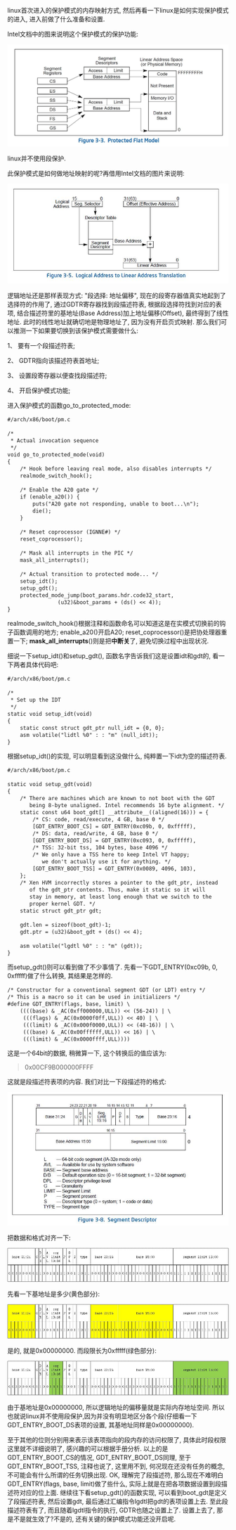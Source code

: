 linux首次进入的保护模式的内存映射方式, 然后再看一下linux是如何实现保护模式的进入, 进入前做了什么准备和设置. 

Intel文档中的图来说明这个保护模式的保护功能: 

![config](images/1.png)

linux并不使用段保护. 

此保护模式是如何做地址映射的呢?再借用Intel文档的图片来说明: 

![config](images/2.png)

逻辑地址还是那样表现方式: "段选择: 地址偏移", 现在的段寄存器值真实地起到了选择符的作用了, 通过GDTR寄存器找到段描述符表, 根据段选择符找到对应的表项, 结合描述符里的基地址(Base Address)加上地址偏移(Offset), 最终得到了线性地址. 此时的线性地址就确切地是物理地址了, 因为没有开启页式映射. 那么我们可以推测一下如果要切换到该保护模式需要做什么: 

1、 要有一个段描述符表; 

2、 GDTR指向该描述符表首地址; 

3、 设置段寄存器以便查找段描述符; 

4、 开启保护模式功能; 

进入保护模式的函数go\_to\_protected\_mode:

```
#/arch/x86/boot/pm.c
 
/*
 * Actual invocation sequence
 */
void go_to_protected_mode(void)
{
    /* Hook before leaving real mode, also disables interrupts */
    realmode_switch_hook();
 
    /* Enable the A20 gate */
    if (enable_a20()) {
        puts("A20 gate not responding, unable to boot...\n");
        die();
    }
 
    /* Reset coprocessor (IGNNE#) */
    reset_coprocessor();
 
    /* Mask all interrupts in the PIC */
    mask_all_interrupts();
 
    /* Actual transition to protected mode... */
    setup_idt();
    setup_gdt();
    protected_mode_jump(boot_params.hdr.code32_start,
                (u32)&boot_params + (ds() << 4));
}
```

realmode\_switch\_hook()根据注释和函数命名可以知道这是在实模式切换前的钩子函数调用的地方; enable\_a20()开启A20; reset\_coprocessor()是把协处理器重置一下; **mask\_all\_interrupts**()则是把**中断关**了, 避免切换过程中出现状况. 

细说一下setup\_idt()和setup\_gdt(), 函数名字告诉我们这是设置idt和gdt的, 看一下两者具体代码吧: 

```
#/arch/x86/boot/pm.c

/*
 * Set up the IDT
 */
static void setup_idt(void)
{
    static const struct gdt_ptr null_idt = {0, 0};
    asm volatile("lidtl %0" : : "m" (null_idt));
}
```

根据setup\_idt()的实现, 可以明显看到这没做什么, 纯粹置一下idt为空的描述符表. 

```
#/arch/x86/boot/pm.c
 
static void setup_gdt(void)
{
    /* There are machines which are known to not boot with the GDT
       being 8-byte unaligned. Intel recommends 16 byte alignment. */
    static const u64 boot_gdt[] __attribute__((aligned(16))) = {
        /* CS: code, read/execute, 4 GB, base 0 */
        [GDT_ENTRY_BOOT_CS] = GDT_ENTRY(0xc09b, 0, 0xfffff),
        /* DS: data, read/write, 4 GB, base 0 */
        [GDT_ENTRY_BOOT_DS] = GDT_ENTRY(0xc093, 0, 0xfffff),
        /* TSS: 32-bit tss, 104 bytes, base 4096 */
        /* We only have a TSS here to keep Intel VT happy;
           we don't actually use it for anything. */
        [GDT_ENTRY_BOOT_TSS] = GDT_ENTRY(0x0089, 4096, 103),
    };
    /* Xen HVM incorrectly stores a pointer to the gdt_ptr, instead
       of the gdt_ptr contents. Thus, make it static so it will
       stay in memory, at least long enough that we switch to the
       proper kernel GDT. */
    static struct gdt_ptr gdt;
 
    gdt.len = sizeof(boot_gdt)-1;
    gdt.ptr = (u32)&boot_gdt + (ds() << 4);
 
    asm volatile("lgdtl %0" : : "m" (gdt));
}
```

而setup\_gdt()则可以看到做了不少事情了. 先看一下GDT\_ENTRY(0xc09b, 0, 0xfffff)做了什么转换, 其结果是怎样的. 

```
/* Constructor for a conventional segment GDT (or LDT) entry */
/* This is a macro so it can be used in initializers */
#define GDT_ENTRY(flags, base, limit) \
    ((((base) & _AC(0xff000000,ULL)) << (56-24)) | \
     (((flags) & _AC(0x0000f0ff,ULL)) << 40) | \
     (((limit) & _AC(0x000f0000,ULL)) << (48-16)) | \
     (((base) & _AC(0x00ffffff,ULL)) << 16) | \
     (((limit) & _AC(0x0000ffff,ULL))))
```

这是一个64bit的数据, 稍微算一下, 这个转换后的值应该为: 

> 0x00CF9B000000FFFF

这就是段描述符表项的内容. 我们对比一下段描述符的格式: 

![config](images/3.png)

把数据和格式对齐一下: 

![config](images/4.png)

先看一下基地址是多少(黄色部分): 

![config](images/5.png)

是的, 就是0x00000000. 而段限长为0xfffff(绿色部分):

![config](images/6.png)

由于基地址是0x00000000, 所以逻辑地址的偏移量就是实际内存地址空间. 所以也就说linux并不使用段保护,因为并没有明显地区分各个段(仔细看一下GDT\_ENTRY\_BOOT\_DS表项的设置, 其基地址同样是0x00000000). 

至于其他的位则分别用来表示该表项指向的段内存的访问权限了, 具体此时段权限这里就不详细说明了, 感兴趣的可以根据手册分析. 以上的是GDT\_ENTRY\_BOOT\_CS的情况, GDT\_ENTRY\_BOOT\_DS同理, 至于GDT\_ENTRY\_BOOT\_TSS, 注释也说了, 这里用不到, 何况现在还没有任务的概念, 不可能会有什么所谓的任务切换出现. OK, 理解完了段描述符, 那么现在不难明白GDT\_ENTRY(flags, base, limit)做了些什么, 实际上就是在把各项数据设置到段描述符对应的位上面. 继续往下看setup\_gdt()的函数实现, 可以看到boot\_gdt是定义了段描述符表, 然后设置gdt, 最后通过汇编指令lgdtl把gdt的表项设置上去. 至此段描述符表有了, 而且随着lgdtl指令的执行, GDTR也随之设置上了. 设置上去了, 那是不是就生效了?不是的, 还有关键的保护模式功能还没开启呢. 